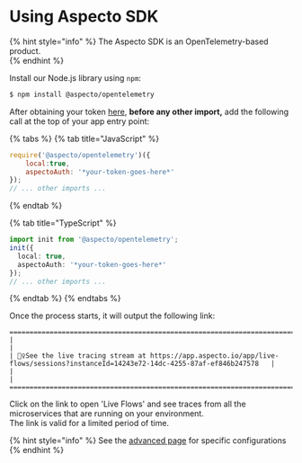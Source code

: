 # Using Aspecto SDK

{% hint style="info" %}
The Aspecto SDK is an OpenTelemetry-based product.  
{% endhint %}

Install our Node.js library using `npm`:

```bash
$ npm install @aspecto/opentelemetry
```

After obtaining your token [here](https://app.aspecto.io/app/integration/api-key), **before any other import,** add the following call at the top of your app entry point:

{% tabs %}
{% tab title="JavaScript" %}
```javascript
require('@aspecto/opentelemetry')({
    local:true,
    aspectoAuth: '*your-token-goes-here*'
});
// ... other imports ...
```
{% endtab %}

{% tab title="TypeScript" %}
```typescript
import init from '@aspecto/opentelemetry';
init({
  local: true,
  aspectoAuth: '*your-token-goes-here*'
});
// ... other imports ...
```
{% endtab %}
{% endtabs %}

Once the process starts, it will output the following link:

```
=====================================================================================================================================
|                                                                                                                                   |
| 🕵️‍♀️See the live tracing stream at https://app.aspecto.io/app/live-flows/sessions?instanceId=14243e72-14dc-4255-87af-ef846b247578   |
|                                                                                                                                   |
=====================================================================================================================================
```

Click on the link to open 'Live Flows' and see traces from all the microservices that are running on your environment. \
The link is valid for a limited period of time.

{% hint style="info" %}
See the [advanced page](customize-defaults/advanced.md) for specific configurations
{% endhint %}
